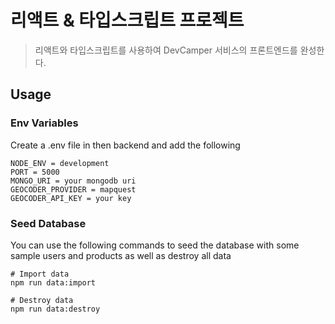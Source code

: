 # 리액트 & 타입스크립트 프로젝트

> 리액트와 타입스크립트를 사용하여 DevCamper 서비스의 프론트엔드를 완성한다.

## Usage

### Env Variables

Create a .env file in then backend and add the following

```
NODE_ENV = development
PORT = 5000
MONGO_URI = your mongodb uri
GEOCODER_PROVIDER = mapquest
GEOCODER_API_KEY = your key
```

### Seed Database

You can use the following commands to seed the database with some sample users and products as well as destroy all data

```
# Import data
npm run data:import

# Destroy data
npm run data:destroy
```
